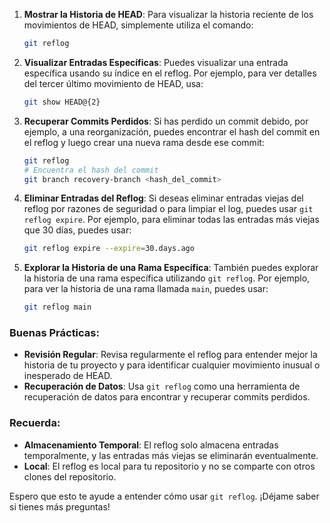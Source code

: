 
1. **Mostrar la Historia de HEAD**: Para visualizar la historia reciente de los movimientos de HEAD, simplemente utiliza el comando:

   ```sh
   git reflog
   ```

2. **Visualizar Entradas Específicas**: Puedes visualizar una entrada específica usando su índice en el reflog. Por ejemplo, para ver detalles del tercer último movimiento de HEAD, usa:

   ```sh
   git show HEAD@{2}
   ```

3. **Recuperar Commits Perdidos**: Si has perdido un commit debido, por ejemplo, a una reorganización, puedes encontrar el hash del commit en el reflog y luego crear una nueva rama desde ese commit:

   ```sh
   git reflog
   # Encuentra el hash del commit
   git branch recovery-branch <hash_del_commit>
   ```

4. **Eliminar Entradas del Reflog**: Si deseas eliminar entradas viejas del reflog por razones de seguridad o para limpiar el log, puedes usar `git reflog expire`. Por ejemplo, para eliminar todas las entradas más viejas que 30 días, puedes usar:

   ```sh
   git reflog expire --expire=30.days.ago
   ```

5. **Explorar la Historia de una Rama Específica**: También puedes explorar la historia de una rama específica utilizando `git reflog`. Por ejemplo, para ver la historia de una rama llamada `main`, puedes usar:

   ```sh
   git reflog main
   ```

### Buenas Prácticas:

- **Revisión Regular**: Revisa regularmente el reflog para entender mejor la historia de tu proyecto y para identificar cualquier movimiento inusual o inesperado de HEAD.
- **Recuperación de Datos**: Usa `git reflog` como una herramienta de recuperación de datos para encontrar y recuperar commits perdidos.

### Recuerda:

- **Almacenamiento Temporal**: El reflog solo almacena entradas temporalmente, y las entradas más viejas se eliminarán eventualmente.
- **Local**: El reflog es local para tu repositorio y no se comparte con otros clones del repositorio.

Espero que esto te ayude a entender cómo usar `git reflog`. ¡Déjame saber si tienes más preguntas!